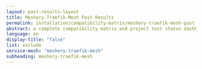 ```yaml
---
layout: past-results-layout
title: Meshery-Traefik-Mesh Past Results
permalink: installation/compatibility-matrix/meshery-traefik-mesh-past-results
abstract: a complete compatibility matrix and project test status dashboard.
language: en
display-title: "false"
list: exclude
service-mesh: "meshery-traefik-mesh"
subheading: meshery-traefik-mesh
---
```

